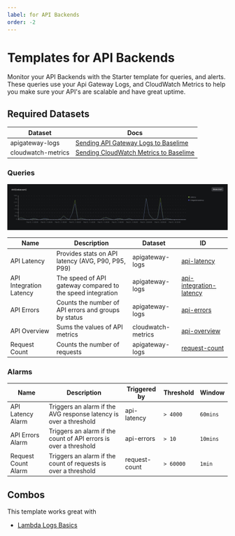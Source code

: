 ```yaml
---
label: for API Backends
order: -2
---
```

# Templates for API Backends

Monitor your API Backends with the Starter template for queries, and alerts. These queries use your Api Gateway Logs, and CloudWatch Metrics to help you make sure your API's are scalable and have great uptime.

## Required Datasets

| Dataset | Docs  |
|---------|-------|
| apigateway-logs | [Sending API Gateway Logs to Baselime](../sending-data/cloudwatch-logs.md) |
| cloudwatch-metrics | [Sending CloudWatch Metrics to Baselime](../sending-data/cloudwatch-metrics.md) |

### Queries

![API Integration Latency](./api-latency.png)

| Name | Description | Dataset | ID |
|------|-------------|---------|----|
| API Latency | Provides stats on API latency (AVG, P90, P95, P99) | apigateway-logs | [api-latency](https://github.com/Baselime/templates/tree/main/templates/api-backends/api-latency.yml) |
| API Integration Latency | The speed of API gateway compared to the speed integration | apigateway-logs | [api-integration-latency](https://github.com/Baselime/templates/tree/main/templates/api-backends/api-integration-latency.yml)
| API Errors | Counts the number of API errors and groups by status | apigateway-logs | [api-errors](https://github.com/Baselime/templates/tree/main/templates/api-backends/errors.yml) |
| API Overview | Sums the values of API metrics | cloudwatch-metrics | [api-overview](https://github.com/Baselime/templates/tree/main/templates/api-backends/api-overview.yml) |
| Request Count | Counts the number of requests | apigateway-logs | [request-count](https://github.com/Baselime/templates/tree/main/templates/api-backends/request-count.yml) |

### Alarms

| Name | Description | Triggered by | Threshold | Window |
|------|-------------|-------------|----|----------|
| API Latency Alarm | Triggers an alarm if the AVG response latency is over a threshold | api-latency |  `> 4000` | `60mins` |
| API Errors Alarm | Triggers an alarm if the count of API errors is over a threshold | api-errors |  `> 10` | `10mins` |
| Request Count Alarm | Triggers an alarm if the count of requests is over a threshold | request-count |  `> 60000` | `1min` |


## Combos

This template works great with

* [Lambda Logs Basics](./lambda-logs-basics.md)

